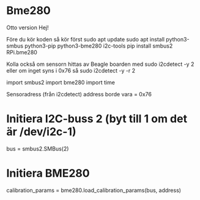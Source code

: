 # Bme280
Otto version
Hej!

Före du kör koden så kör först
sudo apt update
sudo apt install python3-smbus python3-pip python3-bme280 i2c-tools
pip install smbus2 RPi.bme280

Kolla också om sensorn hittas av Beagle boarden med
sudo i2cdetect -y 2
eller om inget syns i 0x76 så
sudo i2cdetect -y -r 2


import smbus2
import bme280
import time

Sensoradress (från i2cdetect)
address borde vara = 0x76

# Initiera I2C-buss 2 (byt till 1 om det är /dev/i2c-1)
bus = smbus2.SMBus(2)

# Initiera BME280
calibration_params = bme280.load_calibration_params(bus, address)


